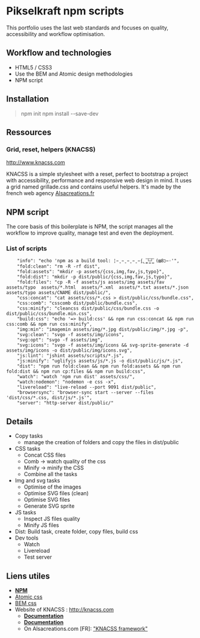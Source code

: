 # Pikselkraft npm scripts
This portfolio uses the last web standards and focuses on quality, accessibility and workflow optimisation.

## Workflow and technologies

* HTML5 / CSS3
* Use the BEM and Atomic design methodologies
* NPM script

## Installation

> npm init
> npm install --save-dev

## Ressources

### Grid, reset, helpers (KNACSS)
http://www.knacss.com

KNACSS is a simple stylesheet with a reset, perfect to bootstrap a project with accessibility, performance and responsive web design in mind. It uses a grid named grillade.css and contains useful helpers.
It's made by the french web agency [Alsacreations.fr](http://alsacreations.fr)

## NPM script
The core basis of this boilerplate is NPM, the script manages all the workflow to improve quality, manage test and even the deployment.

### List of scripts

		"info": "echo 'npm as a build tool: ¦̵̱ ̵̱ ̵̱ ̵̱ ̵̱(̢ ̡͇̅└͇̅┘͇̅ (▤8כ−◦'",
		"fold:clean": "rm -R -rf dist",
		"fold:assets": "mkdir -p assets/{css,img,fav,js,typo}",
		"fold:dist": "mkdir -p dist/public/{css,img,fav,js,typo}",
		"fold:files": "cp -R -f assets/js assets/img assets/fav assets/typo  assets/*.html  assets/*.xml  assets/*.txt assets/*.json  assets/typo assets/CNAME dist/public/",
		"css:concat": "cat assets/css/*.css > dist/public/css/bundle.css",
		"css:comb": "csscomb dist/public/bundle.css",
		"css:minify": "cleancss dist/public/css/bundle.css -o dist/public/css/bundle.min.css",
		"build:css": "echo '=> build:css' && npm run css:concat && npm run css:comb && npm run css:minify",
		"img:min": "imagemin assets/img/*.jpg dist/public/img/*.jpg -p",
		"svg:clean": "svgo -f assets/img/icons",
		"svg:opt": "svgo -f assets/img",
		"svg:icons": "svgo -f assets/img/icons && svg-sprite-generate -d assets/img/icons -o dist/public/img/icons.svg",
		"js:lint": "jshint assets/scripts/*.js",
		"js:minify": "uglifyjs assets/js/*.js -o dist/public/js/*.js",
		"dist": "npm run fold:clean && npm run fold:assets && npm run fold:dist && npm run cp:files && npm run build:css",
		"watch": "watch 'npm run dist' assets/css/",
		"watch:nodemon": "nodemon -e css -x",
		"livereload": "live-reload --port 9091 dist/public",
		"browsersync": "browser-sync start --server --files 'dist/css/*.css, dist/js/*.js'",
		"server": "http-server dist/public/"

## Details

* Copy tasks
	* manage the creation of folders and copy the files in dist/public
* CSS tasks
  * Concat CSS files
  * Comb -> watch quality of the css
  * Minify -> minify the CSS
  * Combine all the tasks
* Img and svg tasks
  * Optimise of the images
  * Optimise SVG files (clean)
  * Optimise SVG files
  * Generate SVG sprite
* JS tasks
  * Inspect JS files quality
  * Minify JS files
* Dist: Build task, create folder, copy files, build css
* Dev tools
  * Watch
  * Livereload
  * Test server

## Liens utiles

* [**NPM**](https://www.npmjs.com)
* [Atomic css](http://bradfrost.com/blog/post/atomic-web-design/)
* [BEM css](http://getbem.com/introduction/)
* Website of KNACSS : http://knacss.com
  * [**Documentation**](https://github.com/raphaelgoetter/KNACSS/tree/master/doc)
  * [**Documentation**](https://github.com/raphaelgoetter/KNACSS/tree/master/doc)
  * On Alsacreations.com [FR]: ["KNACSS framework"](http://www.alsacreations.com/tuto/lire/1577-decouverte-du-framework-css-KNACSS.html)
